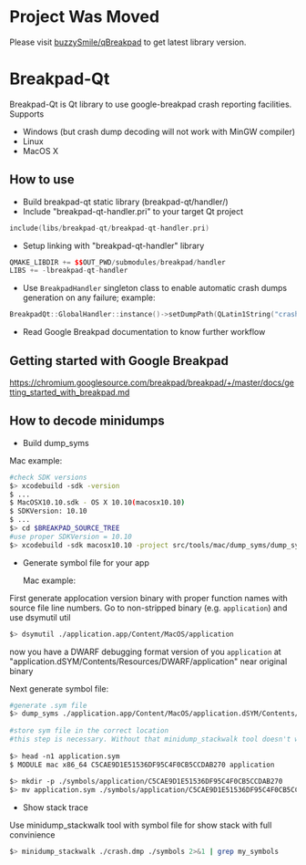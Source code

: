 Project Was Moved
================

Please visit  [buzzySmile/qBreakpad](https://github.com/buzzySmile/qBreakpad) to get latest library version.

Breakpad-Qt
================
Breakpad-Qt is Qt library to use google-breakpad crash reporting facilities. Supports
* Windows (but crash dump decoding will not work with MinGW compiler)
* Linux
* MacOS X

How to use
----------------
* Build breakpad-qt static library (breakpad-qt/handler/)
* Include "breakpad-qt-handler.pri" to your target Qt project
```c++
include(libs/breakpad-qt/breakpad-qt-handler.pri)
```
* Setup linking with "breakpad-qt-handler" library
```c++
QMAKE_LIBDIR += $$OUT_PWD/submodules/breakpad/handler
LIBS += -lbreakpad-qt-handler
```
* Use ```BreakpadHandler``` singleton class to enable automatic crash dumps generation on any failure; example:
```c++
BreakpadQt::GlobalHandler::instance()->setDumpPath(QLatin1String("crashes"));
```
* Read Google Breakpad documentation to know further workflow

Getting started with Google Breakpad
----------------
https://chromium.googlesource.com/breakpad/breakpad/+/master/docs/getting_started_with_breakpad.md

How to decode minidumps
----------------
* Build dump_syms

 Mac example:
```sh
#check SDK versions
$> xcodebuild -sdk -version
$ ...
$ MacOSX10.10.sdk - OS X 10.10(macosx10.10)
$ SDKVersion: 10.10
$ ...
$> cd $BREAKPAD_SOURCE_TREE
#use proper SDKVersion = 10.10
$> xcodebuild -sdk macosx10.10 -project src/tools/mac/dump_syms/dump_syms.xcodeproj -configuration Release -target dump_syms ARCHS=x86_64 ONLY_ACTIVE_ARCH=YES MACOSX_DEPLOYMENT_TARGET=10.10 GCC_VERSION=com.apple.compilers.llvm.clang.1_0
```
* Generate symbol file for your app
	
	Mac example:
	
First generate applocation version binary with proper function names with source file line numbers.
Go to non-stripped binary (e.g. ```application```) and use dsymutil util
```sh
$> dsymutil ./application.app/Content/MacOS/application
```
now you have a DWARF debugging format version of you ```application``` at "application.dSYM/Contents/Resources/DWARF/application" near original binary
	
Next  generate symbol file:
```sh
#generate .sym file
$> dump_syms ./application.app/Content/MacOS/application.dSYM/Contents/Resources/DWARF/application > ./application.app/Content/MacOS/application.sym
			 
#store sym file in the correct location
#this step is necessary. Without that minidump_stackwalk tool doesn't work
			 
$> head -n1 application.sym
$ MODULE mac x86_64 C5CAE9D1E51536DF95C4F0CB5CCDAB270 application
			 
$> mkdir -p ./symbols/application/C5CAE9D1E51536DF95C4F0CB5CCDAB270
$> mv application.sym ./symbols/application/C5CAE9D1E51536DF95C4F0CB5CCDAB270
```
	 
* Show stack trace 

Use minidump_stackwalk tool with symbol file for show stack with full convinience	
```sh
$> minidump_stackwalk ./crash.dmp ./symbols 2>&1 | grep my_symbols
```
